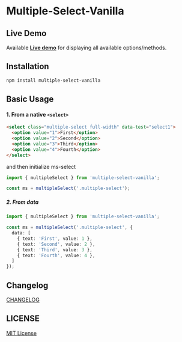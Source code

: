 # Multiple-Select-Vanilla

## Live Demo
Available [**Live demo**](https://ghiscoding.github.io/multiple-select-vanilla/) for displaying all available options/methods. 

## Installation

```sh
npm install multiple-select-vanilla
```

## Basic Usage

#### 1. From a native `<select>`

```html
<select class="multiple-select full-width" data-test="select1">
  <option value="1">First</option>
  <option value="2">Second</option>
  <option value="3">Third</option>
  <option value="4">Fourth</option>
</select>
```

and then initialize ms-select

```ts
import { multipleSelect } from 'multiple-select-vanilla';

const ms = multipleSelect('.multiple-select');
```

##### 2. From data

```ts
import { multipleSelect } from 'multiple-select-vanilla';

const ms = multipleSelect('.multiple-select', {
  data: [
    { text: 'First', value: 1 },
    { text: 'Second', value: 2 },
    { text: 'Third', value: 3 },
    { text: 'Fourth', value: 4 },
  ]
});
```

## Changelog

[CHANGELOG](https://github.com/ghiscoding/multiple-select-vanilla/blob/main/packages/multiple-select-vanilla/CHANGELOG.md)

## LICENSE

[MIT License](https://github.com/ghiscoding/multiple-select-vanilla/blob/main/LICENSE)
